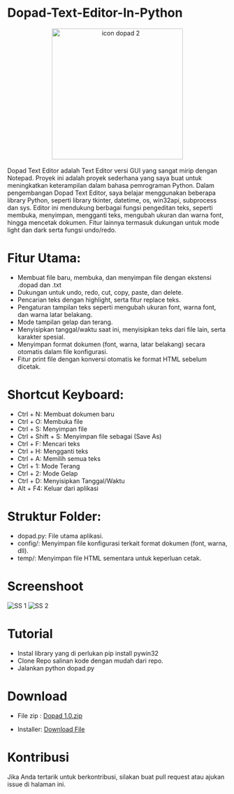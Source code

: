 # Dopad-Text-Editor-In-Python

<div align="center">
    <img src="https://github.com/user-attachments/assets/4759b48d-1de4-416c-8212-da01dd165841" alt="icon dopad 2" width="300"/>
</div>
<br>
Dopad Text Editor adalah Text Editor versi GUI yang sangat mirip dengan Notepad. Proyek ini adalah proyek sederhana yang saya buat untuk meningkatkan keterampilan dalam bahasa pemrograman Python.
Dalam pengembangan Dopad Text Editor, saya belajar menggunakan beberapa library Python, seperti library tkinter, datetime, os, win32api, subprocess dan sys. Editor ini mendukung berbagai fungsi pengeditan teks, seperti membuka, menyimpan, mengganti teks, mengubah ukuran dan warna font, hingga mencetak dokumen. Fitur lainnya termasuk dukungan untuk mode light dan dark serta fungsi undo/redo.

# Fitur Utama:
- Membuat file baru, membuka, dan menyimpan file dengan ekstensi .dopad dan .txt
- Dukungan untuk undo, redo, cut, copy, paste, dan delete.
- Pencarian teks dengan highlight, serta fitur replace teks.
- Pengaturan tampilan teks seperti mengubah ukuran font, warna font, dan warna latar belakang.
- Mode tampilan gelap dan terang.
- Menyisipkan tanggal/waktu saat ini, menyisipkan teks dari file lain, serta karakter spesial.
- Menyimpan format dokumen (font, warna, latar belakang) secara otomatis dalam file konfigurasi.
- Fitur print file dengan konversi otomatis ke format HTML sebelum dicetak.

# Shortcut Keyboard:
- Ctrl + N: Membuat dokumen baru
- Ctrl + O: Membuka file
- Ctrl + S: Menyimpan file
- Ctrl + Shift + S: Menyimpan file sebagai (Save As)
- Ctrl + F: Mencari teks
- Ctrl + H: Mengganti teks
- Ctrl + A: Memilih semua teks
- Ctrl + 1: Mode Terang
- Ctrl + 2: Mode Gelap
- Ctrl + D: Menyisipkan Tanggal/Waktu
- Alt + F4: Keluar dari aplikasi

# Struktur Folder:
- dopad.py: File utama aplikasi.
- config/: Menyimpan file konfigurasi terkait format dokumen (font, warna, dll).
- temp/: Menyimpan file HTML sementara untuk keperluan cetak.

# Screenshoot
![SS 1](https://github.com/user-attachments/assets/02b3cb59-01e8-442b-81b6-b5501b5fdc3d)
![SS 2](https://github.com/user-attachments/assets/5c705b96-bdbb-42ab-a2ab-a948fbfd306d)

# Tutorial
- Instal library yang di perlukan
  pip install pywin32
- Clone Repo salinan kode dengan mudah dari repo.
- Jalankan python dopad.py

# Download
- File zip :
  [Dopad 1.0.zip](https://github.com/user-attachments/files/17371978/Dopad.1.0.zip)

- Installer:
  <a href="https://drive.google.com/file/d/1pYGKNhRU-n_uIVha2cj-W0tZOYEXtA4I/view?usp=sharing" target="_blank">Download File</a>


# Kontribusi
Jika Anda tertarik untuk berkontribusi, silakan buat pull request atau ajukan issue di halaman ini.
